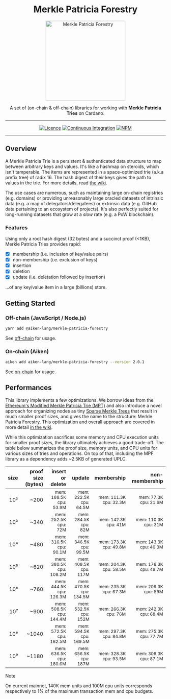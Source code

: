 <div align="center">

  <h1 align="center">Merkle Patricia Forestry</h1>
  <img alt="Merkle Patricia Forestry" src=".github/logo.png" height="250">
  <p align="center" style="border-bottom: none">A set of (on-chain & off-chain) libraries for working with <strong>Merkle Patricia Tries</strong> on Cardano.</p>

  <hr/>

[![Licence](https://img.shields.io/github/license/aiken-lang/merkle-patricia-forestry?style=for-the-badge)](https://github.com/aiken-lang/merkle-patricia-forestry/blob/main/LICENSE)
[![Continuous Integration](https://img.shields.io/github/actions/workflow/status/aiken-lang/merkle-patricia-forestry/continuous-integration.yml?style=for-the-badge&label=continuous%20integration)](https://github.com/aiken-lang/merkle-patricia-forestry/actions/workflows/continuous-integration.yml)
[![NPM](https://img.shields.io/npm/v/%40aiken-lang%2Fmerkle-patricia-forestry?style=for-the-badge)](https://www.npmjs.com/package/@aiken-lang/merkle-patricia-forestry)

  <hr/>
</div>

## Overview

A Merkle Patricia Trie is a persistent & authenticated data structure to map between arbitrary keys and values. It's like a hashmap on steroids, which isn't tamperable. The items are represented in a space-optimized trie (a.k.a prefix tree) of radix 16. The hash digest of their keys gives the path to values in the trie. For more details, read [the wiki](https://github.com/aiken-lang/merkle-patricia-forestry/wiki/Technical-analysis).

The use cases are numerous, such as maintaining large on-chain registries (e.g. domains) or providing unreasonably large oracled datasets of intrinsic data (e.g. a map of delegators/delegatees) or extrinsic data (e.g. GitHub data pertaining to an ecosystem of projects). It's also perfectly suited for long-running datasets that grow at a _slow_ rate (e.g. a PoW blockchain).

### Features

Using only a root hash digest (32 bytes) and a succinct proof (<1KB), Merkle Patricia Tries provides rapid:

- [x] membership (i.e. inclusion of key/value pairs)
- [x] non-membership (i.e. exclusion of keys)
- [x] insertion
- [x] deletion
- [x] update (i.e. deletation followed by insertion)

...of any key/value item in a large (billions) store.

## Getting Started

### Off-chain (JavaScript / Node.js)

```bash
yarn add @aiken-lang/merkle-patricia-forestry
```

See [off-chain](./off-chain#readme) for usage.

### On-chain (Aiken)

```bash
aiken add aiken-lang/merkle-patricia-forestry --version 2.0.1
```

See [on-chain](./on-chain#readme) for usage.

## Performances

This library implements a few optimizations. We borrow ideas from the [Ethereum's Modified Merkle Patricia Trie (MPT)](https://ethereum.org/en/developers/docs/data-structures-and-encoding/patricia-merkle-trie/) and also introduce a novel approach for organizing nodes as tiny [Sparse Merkle Trees](https://eprint.iacr.org/2016/683.pdf) that result in much smaller proof sizes, and gives the name to the structure: Merkle Patricia Forestry. This optimization and overall approach are covered in more detail [in the wiki](https://github.com/aiken-lang/merkle-patricia-forestry/wiki/Technical-analysis#forestry).

While this optimization sacrifices some memory and CPU execution units for smaller proof sizes, the library ultimately achieves a good trade-off. The table below summarizes the proof size, memory units, and CPU units for various sizes of tries and operations. On top of that, including the MPF library as a dependency adds ~2.5KB of generated UPLC.

size | proof size (bytes) | insert or delete | update | membership | non-membership |
---:      | -------------:         | ------------:        | ------------: | ------------:   | ------------: |
10² | ~200 | <sub>mem: 188.5K</sub><br/><sup>cpu: 53.9M</sup> | <sub>mem: 222.5K</sub><br/><sup>cpu: 64.5M</sup> | <sub>mem: 111.3K</sub><br/><sup>cpu: 32.3M</sup> | <sub>mem: 77.3K</sub><br/><sup>cpu: 21.6M</sup> |
10³ | ~340 | <sub>mem: 252.5K</sub><br/><sup>cpu: 72M</sup> | <sub>mem: 284.5K</sub><br/><sup>cpu: 82M</sup> | <sub>mem: 142.3K</sub><br/><sup>cpu: 41M</sup> | <sub>mem: 110.3K</sub><br/><sup>cpu: 31M</sup> |
10⁴ | ~480 | <sub>mem: 316.5K</sub><br/><sup>cpu: 90.1M</sup> | <sub>mem: 346.5K</sub><br/><sup>cpu: 99.5M</sup> | <sub>mem: 173.3K</sub><br/><sup>cpu: 49.8M</sup> | <sub>mem: 143.3K</sub><br/><sup>cpu: 40.3M</sup> |
10⁵ | ~620 | <sub>mem: 380.5K</sub><br/><sup>cpu: 108.2M</sup> | <sub>mem: 408.5K</sub><br/><sup>cpu: 117M</sup> | <sub>mem: 204.3K</sub><br/><sup>cpu: 58.5M</sup> | <sub>mem: 176.3K</sub><br/><sup>cpu: 49.7M</sup> |
10⁶ | ~760 | <sub>mem: 444.5K</sub><br/><sup>cpu: 126.3M</sup> | <sub>mem: 470.5K</sub><br/><sup>cpu: 134.5M</sup> | <sub>mem: 235.3K</sub><br/><sup>cpu: 67.3M</sup> | <sub>mem: 209.3K</sub><br/><sup>cpu: 59M</sup> |
10⁷ | ~900 | <sub>mem: 508.5K</sub><br/><sup>cpu: 144.4M</sup> | <sub>mem: 532.5K</sub><br/><sup>cpu: 152M</sup> | <sub>mem: 266.3K</sub><br/><sup>cpu: 76M</sup> | <sub>mem: 242.3K</sub><br/><sup>cpu: 68.4M</sup> |
10⁸ | ~1040 | <sub>mem: 572.5K</sub><br/><sup>cpu: 162.5M</sup> | <sub>mem: 594.5K</sub><br/><sup>cpu: 169.5M</sup> | <sub>mem: 297.3K</sub><br/><sup>cpu: 84.8M</sup> | <sub>mem: 275.3K</sub><br/><sup>cpu: 77.7M</sup> |
10⁹ | ~1180 | <sub>mem: 636.5K</sub><br/><sup>cpu: 180.6M</sup> | <sub>mem: 656.5K</sub><br/><sup>cpu: 187M</sup> | <sub>mem: 328.3K</sub><br/><sup>cpu: 93.5M</sup> | <sub>mem: 308.3K</sub><br/><sup>cpu: 87.1M</sup> |

 > [!NOTE]
 >
 > On current mainnet, 140K mem units and 100M cpu units corresponds respectively to 1% of the maximum transaction mem and cpu budgets.
